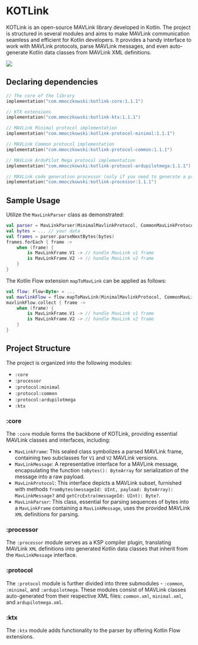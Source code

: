# KOTLink

KOTLink is an open-source MAVLink library developed in Kotlin. The project is structured in several modules and aims to
make MAVLink communication seamless and efficient for Kotlin developers. It provides a handy interface to work with
MAVLink protocols, parse MAVLink messages, and even auto-generate Kotlin data classes from MAVLink XML definitions.

![](https://github.com/mmoczkowski/KOTLink/assets/6339497/0b8dbd5b-0a5f-45aa-bbdf-7586d51b6fd6)

## Declaring dependencies

```kotlin
// The core of the library
implementation("com.mmoczkowski:kotlink-core:1.1.1")

// KTX extensions
implementation("com.mmoczkowski:kotlink-ktx:1.1.1")

// MAVLink Minimal protocol implementation
implementation("com.mmoczkowski:kotlink-protocol-minimal:1.1.1")

// MAVLink Common protocol implementation
implementation("com.mmoczkowski:kotlink-protocol-common:1.1.1")

// MAVLink ArduPilot Mega protocol implementation
implementation("com.mmoczkowski:kotlink-protocol-ardupilotmega:1.1.1")

// MAVLink code generation processor (only if you need to generate a protocol)
implementation("com.mmoczkowski:kotlink-processor:1.1.1")
```

## Sample Usage

Utilize the `MavLinkParser` class as demonstrated:

```kotlin
val parser = MavLinkParser(MinimalMavlinkProtocol, CommonMavLinkProtocol)
val bytes = ... // your data
val frames = parser.parseNextBytes(bytes)
frames.forEach { frame ->
    when (frame) {
        is MavLinkFrame.V1 -> // handle MavLink v1 frame
        is MavLinkFrame.V2 -> // handle MavLink v2 frame
    }
}
```

The Kotlin Flow extension `mapToMavLink` can be applied as follows:

```kotlin
val flow: Flow<Byte> = ...
val mavlinkFlow = flow.mapToMavLink(MinimalMavlinkProtocol, CommonMavLinkProtocol)
mavlinkFlow.collect { frame ->
    when (frame) {
        is MavLinkFrame.V1 -> // handle MavLink v1 frame
        is MavLinkFrame.V2 -> // handle MavLink v2 frame
    }
}
```

## Project Structure

The project is organized into the following modules:

- `:core`
- `:processor`
- `:protocol:minimal`
- `:protocol:common`
- `:protocol:ardupilotmega`
- `:ktx`

### :core

The `:core` module forms the backbone of KOTLink, providing essential MAVLink classes and interfaces, including:

- `MavLinkFrame`: This sealed class symbolizes a parsed MAVLink frame, containing two subclasses for `V1` and `V2` MAVLink versions.
- `MavLinkMessage`: A representative interface for a MAVLink message, encapsulating the function `toBytes(): ByteArray` for serialization of the message into a raw payload.
- `MavLinkProtocol`: This interface depicts a MAVLink subset, furnished with methods `fromBytes(messageId: UInt, payload: ByteArray): MavLinkMessage?` and `getCrcExtra(messageId: UInt): Byte?`.
- `MavLinkParser`: This class, essential for parsing sequences of bytes into a `MavLinkFrame` containing a `MavLinkMessage`, uses the provided MAVLink `XML` definitions for parsing.

### :processor

The `:processor` module serves as a KSP compiler plugin, translating MAVLink `XML` definitions into generated Kotlin data classes that inherit from the `MavLinkMessage` interface.

### :protocol

The `:protocol` module is further divided into three submodules - `:common`, `:minimal`, and `:ardupilotmega`. These modules consist of MAVLink classes auto-generated from their respective XML files: `common.xml`, `minimal.xml`, and `ardupilotmega.xml`.

### :ktx

The `:ktx` module adds functionality to the parser by offering Kotlin Flow extensions.
